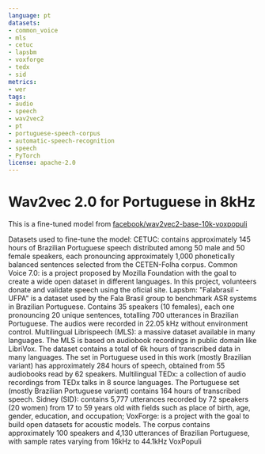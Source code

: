 ```yaml
---
language: pt
datasets:
- common_voice 
- mls
- cetuc
- lapsbm
- voxforge
- tedx
- sid
metrics:
- wer
tags:
- audio
- speech
- wav2vec2
- pt
- portuguese-speech-corpus
- automatic-speech-recognition
- speech
- PyTorch
license: apache-2.0
---
```


# Wav2vec 2.0 for Portuguese in 8kHz

This is a fine-tuned model from [facebook/wav2vec2-base-10k-voxpopuli](https://huggingface.co/facebook/wav2vec2-base-10k-voxpopuli)

Datasets used to fine-tune the model:
CETUC: contains approximately 145 hours of Brazilian Portuguese speech distributed among 50 male and 50 female speakers, each pronouncing approximately 1,000 phonetically balanced sentences selected from the CETEN-Folha corpus.
Common Voice 7.0: is a project proposed by Mozilla Foundation with the goal to create a wide open dataset in different languages. In this project, volunteers donate and validate speech using the oficial site.
Lapsbm: "Falabrasil - UFPA" is a dataset used by the Fala Brasil group to benchmark ASR systems in Brazilian Portuguese. Contains 35 speakers (10 females), each one pronouncing 20 unique sentences, totalling 700 utterances in Brazilian Portuguese. The audios were recorded in 22.05 kHz without environment control.
Multilingual Librispeech (MLS): a massive dataset available in many languages. The MLS is based on audiobook recordings in public domain like LibriVox. The dataset contains a total of 6k hours of transcribed data in many languages. The set in Portuguese used in this work (mostly Brazilian variant) has approximately 284 hours of speech, obtained from 55 audiobooks read by 62 speakers.
Multilingual TEDx: a collection of audio recordings from TEDx talks in 8 source languages. The Portuguese set (mostly Brazilian Portuguese variant) contains 164 hours of transcribed speech.
Sidney (SID): contains 5,777 utterances recorded by 72 speakers (20 women) from 17 to 59 years old with fields such as place of birth, age, gender, education, and occupation;
VoxForge: is a project with the goal to build open datasets for acoustic models. The corpus contains approximately 100 speakers and 4,130 utterances of Brazilian Portuguese, with sample rates varying from 16kHz to 44.1kHz
VoxPopuli